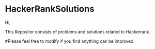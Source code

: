 # HackerRankSolutions

Hi,

This Repositor consists of problems and solutions related to Hackerrank.

#Please feel free to modify if you find anything can be improved.
